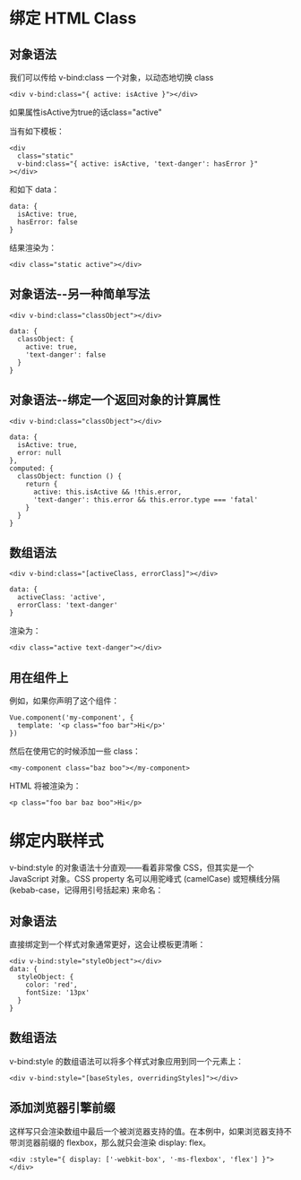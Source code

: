 # 绑定 HTML Class

## 对象语法

我们可以传给 v-bind:class 一个对象，以动态地切换 class

```
<div v-bind:class="{ active: isActive }"></div>
```
如果属性isActive为true的话class="active"

当有如下模板：
```
<div
  class="static"
  v-bind:class="{ active: isActive, 'text-danger': hasError }"
></div>
```

和如下 data：
```
data: {
  isActive: true,
  hasError: false
}
```
结果渲染为：

```
<div class="static active"></div>
```

## 对象语法--另一种简单写法

```
<div v-bind:class="classObject"></div>

data: {
  classObject: {
    active: true,
    'text-danger': false
  }
}
```

## 对象语法--绑定一个返回对象的计算属性

```
<div v-bind:class="classObject"></div>

data: {
  isActive: true,
  error: null
},
computed: {
  classObject: function () {
    return {
      active: this.isActive && !this.error,
      'text-danger': this.error && this.error.type === 'fatal'
    }
  }
}
```

## 数组语法

```
<div v-bind:class="[activeClass, errorClass]"></div>

data: {
  activeClass: 'active',
  errorClass: 'text-danger'
}
```

渲染为：
```
<div class="active text-danger"></div>
```

## 用在组件上

例如，如果你声明了这个组件：
```
Vue.component('my-component', {
  template: '<p class="foo bar">Hi</p>'
})
```
然后在使用它的时候添加一些 class：
```
<my-component class="baz boo"></my-component>
```
HTML 将被渲染为：
```
<p class="foo bar baz boo">Hi</p>
```

# 绑定内联样式

v-bind:style 的对象语法十分直观——看着非常像 CSS，但其实是一个 JavaScript 对象。CSS property 名可以用驼峰式 (camelCase) 或短横线分隔 (kebab-case，记得用引号括起来) 来命名：

## 对象语法

直接绑定到一个样式对象通常更好，这会让模板更清晰：
```
<div v-bind:style="styleObject"></div>
data: {
  styleObject: {
    color: 'red',
    fontSize: '13px'
  }
}
```

## 数组语法

v-bind:style 的数组语法可以将多个样式对象应用到同一个元素上：
```
<div v-bind:style="[baseStyles, overridingStyles]"></div>
```

## 添加浏览器引擎前缀
这样写只会渲染数组中最后一个被浏览器支持的值。在本例中，如果浏览器支持不带浏览器前缀的 flexbox，那么就只会渲染 display: flex。
```
<div :style="{ display: ['-webkit-box', '-ms-flexbox', 'flex'] }"></div>
```